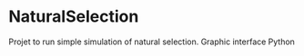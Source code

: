 # NaturalSelection

Projet to run simple simulation of natural selection. 
Graphic interface
Python
